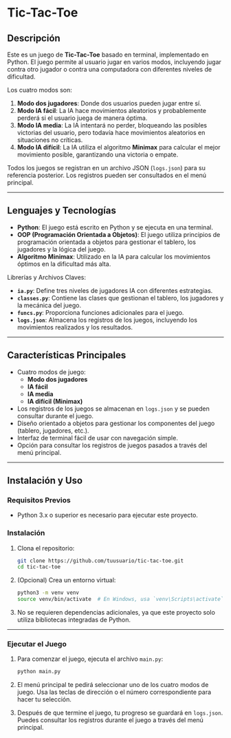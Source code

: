 # Tic-Tac-Toe

## Descripción

Este es un juego de **Tic-Tac-Toe** basado en terminal, implementado en Python. El juego permite al usuario jugar en varios modos, incluyendo jugar contra otro jugador o contra una computadora con diferentes niveles de dificultad.

Los cuatro modos son:
1. **Modo dos jugadores**: Donde dos usuarios pueden jugar entre sí.
2. **Modo IA fácil**: La IA hace movimientos aleatorios y probablemente perderá si el usuario juega de manera óptima.
3. **Modo IA media**: La IA intentará no perder, bloqueando las posibles victorias del usuario, pero todavía hace movimientos aleatorios en situaciones no críticas.
4. **Modo IA difícil**: La IA utiliza el algoritmo **Minimax** para calcular el mejor movimiento posible, garantizando una victoria o empate.

Todos los juegos se registran en un archivo JSON (`logs.json`) para su referencia posterior. Los registros pueden ser consultados en el menú principal.

---

## Lenguajes y Tecnologías

- **Python**: El juego está escrito en Python y se ejecuta en una terminal.
- **OOP (Programación Orientada a Objetos)**: El juego utiliza principios de programación orientada a objetos para gestionar el tablero, los jugadores y la lógica del juego.
- **Algoritmo Minimax**: Utilizado en la IA para calcular los movimientos óptimos en la dificultad más alta.

Librerías y Archivos Claves:
- **`ia.py`**: Define tres niveles de jugadores IA con diferentes estrategias.
- **`classes.py`**: Contiene las clases que gestionan el tablero, los jugadores y la mecánica del juego.
- **`funcs.py`**: Proporciona funciones adicionales para el juego.
- **`logs.json`**: Almacena los registros de los juegos, incluyendo los movimientos realizados y los resultados.

---

## Características Principales

- Cuatro modos de juego:
  - **Modo dos jugadores**
  - **IA fácil**
  - **IA media**
  - **IA difícil (Minimax)**
- Los registros de los juegos se almacenan en `logs.json` y se pueden consultar durante el juego.
- Diseño orientado a objetos para gestionar los componentes del juego (tablero, jugadores, etc.).
- Interfaz de terminal fácil de usar con navegación simple.
- Opción para consultar los registros de juegos pasados a través del menú principal.

---

## Instalación y Uso

### Requisitos Previos

- Python 3.x o superior es necesario para ejecutar este proyecto.

### Instalación

1. Clona el repositorio:

   ```bash
   git clone https://github.com/tuusuario/tic-tac-toe.git
   cd tic-tac-toe
   ```

2. (Opcional) Crea un entorno virtual:

   ```bash
   python3 -m venv venv
   source venv/bin/activate  # En Windows, usa `venv\Scripts\activate`
   ```

3. No se requieren dependencias adicionales, ya que este proyecto solo utiliza bibliotecas integradas de Python.

---

### Ejecutar el Juego

1. Para comenzar el juego, ejecuta el archivo `main.py`:

   ```bash
   python main.py
   ```

2. El menú principal te pedirá seleccionar uno de los cuatro modos de juego. Usa las teclas de dirección o el número correspondiente para hacer tu selección.
   
3. Después de que termine el juego, tu progreso se guardará en `logs.json`. Puedes consultar los registros durante el juego a través del menú principal.
